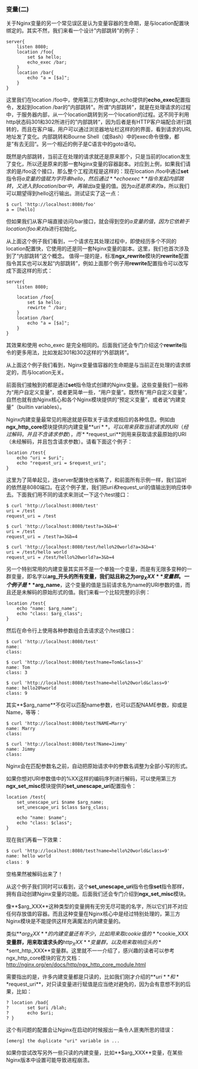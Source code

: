### 变量(二)

关于Nginx变量的另一个常见误区是认为变量容器的生命期，是与location配置块绑定的。其实不然，我们来看一个设计"内部跳转"的例子：

```nginx
server{
    listen 8080;
    location /foo{
        set $a hello;
        echo_exec /bar;
    }
    location /bar{
        echo "a = [$a]";
    }
}
```

这里我们在location /foo中，使用第三方模块ngx_echo提供的**echo_exec**配置指令，发起到location /bar的"内部跳转"。所谓"内部跳转"，就是在处理请求的过程中，于服务器内部，从一个location跳转到另一个location的过程。这不同于利用http状态码301和302所进行的”内部跳转“，因为后者是有HTTP客户端配合进行跳转的，而且在客户端，用户可以通过浏览器地址栏这样的的界面，看到请求的URL地址发了变化。内部跳转和Bourne Shell（或Bash）中的exec命令很像，都是”有去无回“。另一个相近的例子是C语言中的goto语句。

既然是内部跳转，当前正在处理的请求就还是原来那个，只是当前的location发生了变化，所以还是原来的那一套Nginx变量的容器副本。对应到上例，如果我们请求的是/foo这个接口，那么整个工程流程是这样的：现在location /foo中通过**set**指令将$a变量的值赋为字符串hello，然后通过**echo exec**指令发起内部跳转，又进入到location /bar中，再输出$a变量的值。因为$a还是原来的$a，所以我们可以期望得到hello这行输出。测试证实了这一点：

```shell
$ curl 'http://localhost:8080/foo'
a = [hello]
```

但如果我们从客户端直接访问/bar接口，就会得到空的$a变量的值，因为它依赖于 location /foo 来对$a进行初始化。

从上面这个例子我们看到，一个请求在其处理过程中，即使经历多个不同的location配置快，它使用的还是同一套Nginx变量的副本。这里，我们也首次涉及到了“内部跳转”这个概念。 值得一提的是，标准**ngx_rewrite**模块的**rewrite**配置指令其实也可以发起“内部跳转”，例如上面那个例子用**rewrite**配置指令可以改写成下面这样的形式：

```nginx
server{
    listen 8080;
    
    location /foo{
        set $a hello;
        rewirte ^ /bar;
    }
    location /bar{
        echo "a = [$a]";
    }
}
```

其效果和使用 echo_exec 是完全相同的。后面我们还会专门介绍这个**rewrite**指令的更多用法，比如发起301和302这样的“外部跳转”。

从上面这个例子我们看到，Nginx变量值容器的生命期是与当前正在处理的请求绑定的，而与location无关。

前面我们接触到的都是通过**set**指令隐式创建的Nginx变量。这些变量我们一般称为“用户自定义变量”，或者更简单一些，“用户变量”。既然有“用户自定义变量”，自然也就有由Nginx核心和各个Nginx模块提供的“预定义变量”，或者说“内建变量”（builtin variables）。

Nginx内建变量最常见的用途就是获取关于请求或相应的各种信息。例如由**ngx_http_core**模块提供的内建变量**$uri**，可以用来获取当前请求的URI（经过解码，并且不含请求参数），而**$request_uri**则用来获取请求最原始的URI（未经解码，并且包含请求参数）。请看下面这个例子：

```nginx
location /test{
    echo "uri = $uri";
    echo "request_uri = $request_uri";
}
```

这里为了简单起见，连server配置快也省略了，和前面所有示例一样，我们监听的依然是8080端口。在这个例子里，我们把$uri和$request_uri的值输出到响应体中去。下面我们用不同的请求来测试一下这个/test接口：

```shell
$ curl 'http://localhost:8080/test'
uri = /test
request_uri = /test

$ curl 'http://localhost:8080/test?a=3&b=4'
uri = /test
request_uri = /test?a=3&b=4

$ curl 'http://localhost:8080/test/hello%20world?a=3&b=4'
uri = /test/hello world
request_uri = /test/hello%20world?a=3&b=4
```

另一个特别常用的内建变量其实并不是一个单独一个变量，而是有无限多变种的一群变量，即名字以**arg_**开头的所有变量，我们姑且称之为**$arg_XXX**变量群。一个例子是**$arg_name**，这个变量的值是当前请求名为name的URI参数的值，而且还是未解码的原始形式的值。我们来看一个比较完整的示例：

```nginx
location /test{
    echo "name: $arg_name";
    echo "class: $arg_class";
}
```

然后在命令行上使用各种参数组合去请求这个/test接口：

```shell
$ curl 'http://localhost:8080/test'
name:
class:

$ curl 'http://localhost:8080/test?name=Tom&class=3'
name: Tom
class: 3

$ curl 'http://localhost:8080/test?name=hello%20world&class=9'
name: hello20%world
class: 9
```

其实**$arg_name**不仅可以匹配name参数，也可以匹配NAME参数，抑或是Name，等等：

```shell
$ curl 'http://localhost:8080/test?NAME=Marry'
name: Marry
class: 

$ curl 'http://localhost:8080/test?Name=Jimmy'
name: Jimmy
class:
```

Nginx会在匹配参数名之前，自动把原始请求中的参数名调整为全部小写的形式。

如果你想对URI参数值中的%XX这样的编码序列进行解码，可以使用第三方**ngx_set_misc**模块提供的**set_unescape_uri**配置指令：

```nginx
location /test{
    set_unescape_uri $name $arg_name;
    set_unescape_uri $class $arg_class;
    
    echo "name: $name";
    echo "class: $class";
}
```

现在我们再看一下效果：

```shell
$ curl 'http://localhost:8080/test?name=hello%20world&class=9'
name: hello world
class： 9
```

空格果然被解码出来了！

从这个例子我们同时可以看到，这个**set_unescape_uri**指令也像**set**指令那样，拥有自动创建Nginx变量的功能。后面我们还会专门介绍到**ngx_set_misc**模块。

像**$arg_XXX**这种类型的变量拥有无穷无尽可能的名字，所以它们并不对应任何存放值的容器。而且这种变量在Nginx核心中是经过特别处理的，第三方Nginx模块是不能提供这样充满魔法的内建变量的。

类似**$arg_XXX**的内建变量还有不少，比如用来取cookie值的**$cookie_XXX**变量群，用来取请求头的**$http_XXX**变量群，以及用来取响应头的**$sent_http_XXX**变量群。这里就不一一介绍了，感兴趣的读者可以参考ngx_http_core模块的官方文档：http://nginx.org/en/docs/http/ngx_http_core_module.html

需要指出的是，许多内建变量都是只读的，比如我们刚才介绍的**$uri**和**$request_uri**，对只读变量进行赋值是应当绝对避免的，因为会有意想不到的后果，比如：

```nginx
? location /bad{
? 		set $uri /blah;
?       echo $uri;
? }
```

这个有问题的配置会让Nginx在启动的时候报出一条令人匪夷所思的错误：

```shell
[emerg] the duplicate "uri" variable in ...
```

如果你尝试改写另外一些只读的内建变量，比如**$arg_XXX**变量，在某些Nginx版本中设置可能导致进程崩溃。













